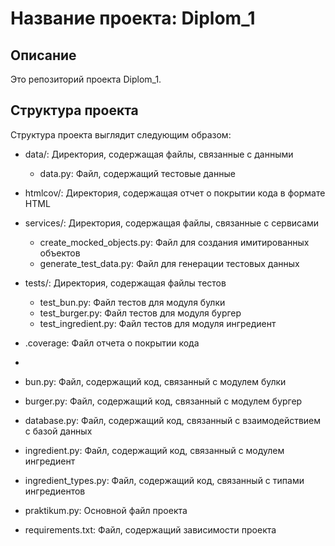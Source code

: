 # Название проекта: Diplom_1

## Описание
Это репозиторий проекта Diplom_1.

## Структура проекта
Структура проекта выглядит следующим образом:

- data/: Директория, содержащая файлы, связанные с данными
  - data.py: Файл, содержащий тестовые данные

- htmlcov/: Директория, содержащая отчет о покрытии кода в формате HTML

- services/: Директория, содержащая файлы, связанные с сервисами
  - create_mocked_objects.py: Файл для создания имитированных объектов
  - generate_test_data.py: Файл для генерации тестовых данных

- tests/: Директория, содержащая файлы тестов
  - test_bun.py: Файл тестов для модуля булки
  - test_burger.py: Файл тестов для модуля бургер
  - test_ingredient.py: Файл тестов для модуля ингредиент

- .coverage: Файл отчета о покрытии кода
- 
- bun.py: Файл, содержащий код, связанный с модулем булки

- burger.py: Файл, содержащий код, связанный с модулем бургер

- database.py: Файл, содержащий код, связанный с взаимодействием с базой данных

- ingredient.py: Файл, содержащий код, связанный с модулем ингредиент

- ingredient_types.py: Файл, содержащий код, связанный с типами ингредиентов

- praktikum.py: Основной файл проекта

- requirements.txt: Файл, содержащий зависимости проекта